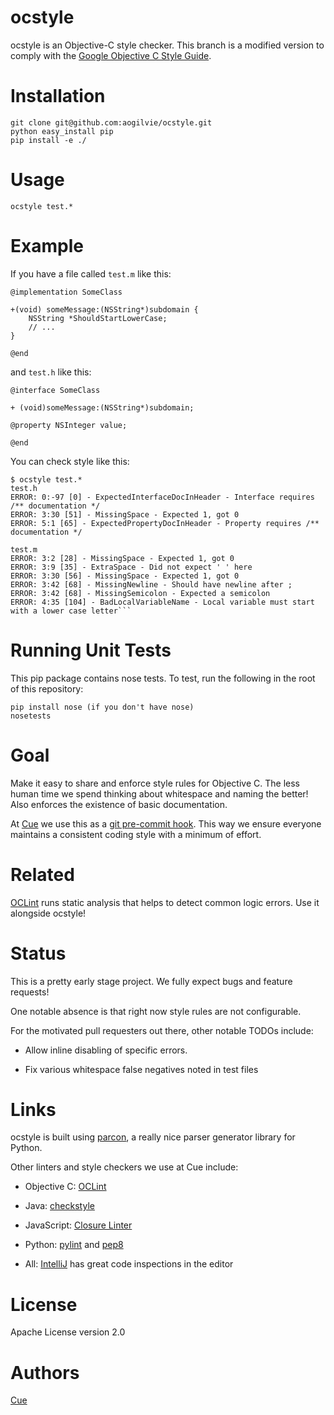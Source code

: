 ocstyle
=======

ocstyle is an Objective-C style checker. This branch is a modified version to comply with the [Google Objective C Style Guide](http://google-styleguide.googlecode.com/svn/trunk/objcguide.xml).

# Installation

	git clone git@github.com:aogilvie/ocstyle.git
	python easy_install pip
	pip install -e ./

# Usage

	ocstyle test.*

# Example

If you have a file called `test.m` like this:

```objc
@implementation SomeClass

+(void) someMessage:(NSString*)subdomain {
    NSString *ShouldStartLowerCase;
    // ...
}

@end
```

and `test.h` like this:

```
@interface SomeClass

+ (void)someMessage:(NSString*)subdomain;

@property NSInteger value;

@end
```

You can check style like this:

```
$ ocstyle test.*
test.h
ERROR: 0:-97 [0] - ExpectedInterfaceDocInHeader - Interface requires /** documentation */
ERROR: 3:30 [51] - MissingSpace - Expected 1, got 0
ERROR: 5:1 [65] - ExpectedPropertyDocInHeader - Property requires /** documentation */

test.m
ERROR: 3:2 [28] - MissingSpace - Expected 1, got 0
ERROR: 3:9 [35] - ExtraSpace - Did not expect ' ' here
ERROR: 3:30 [56] - MissingSpace - Expected 1, got 0
ERROR: 3:42 [68] - MissingNewline - Should have newline after ;
ERROR: 3:42 [68] - MissingSemicolon - Expected a semicolon
ERROR: 4:35 [104] - BadLocalVariableName - Local variable must start with a lower case letter```
```

# Running Unit Tests

This pip package contains nose tests. To test, run the following in the root of this repository:

	pip install nose (if you don't have nose)
	nosetests

# Goal

Make it easy to share and enforce style rules for Objective C.  The less human time we spend thinking about whitespace
and naming the better!  Also enforces the existence of basic documentation.

At [Cue](http://www.cueup.com) we use this as a
[git pre-commit hook](http://git-scm.com/book/en/Customizing-Git-Git-Hooks).
This way we ensure everyone maintains a consistent coding style with a minimum of effort.

# Related

[OCLint](http://oclint.org/) runs static analysis that helps to detect common logic errors. Use it alongside ocstyle!

# Status

This is a pretty early stage project.  We fully expect bugs and feature requests!

One notable absence is that right now style rules are not configurable.  

For the motivated pull requesters out there, other notable TODOs include:

* Allow inline disabling of specific errors.

* Fix various whitespace false negatives noted in test files


# Links

ocstyle is built using [parcon](http://www.opengroove.org/parcon/parcon-tutorial.html), a really nice parser
generator library for Python.

Other linters and style checkers we use at Cue include:

* Objective C: [OCLint](http://oclint.org/)

* Java: [checkstyle](http://checkstyle.sourceforge.net/)

* JavaScript: [Closure Linter](https://developers.google.com/closure/utilities/)

* Python: [pylint](http://www.logilab.org/857) and [pep8](http://www.python.org/dev/peps/pep-0008/)

* All: [IntelliJ](http://www.jetbrains.com/idea/) has great code inspections in the editor


# License

Apache License version 2.0

# Authors

[Cue](http://www.cueup.com)
